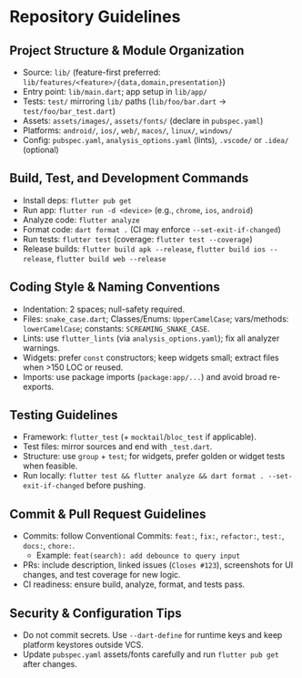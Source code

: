 # Repository Guidelines

## Project Structure & Module Organization
- Source: `lib/` (feature-first preferred: `lib/features/<feature>/{data,domain,presentation}`)
- Entry point: `lib/main.dart`; app setup in `lib/app/`
- Tests: `test/` mirroring `lib/` paths (`lib/foo/bar.dart` → `test/foo/bar_test.dart`)
- Assets: `assets/images/`, `assets/fonts/` (declare in `pubspec.yaml`)
- Platforms: `android/`, `ios/`, `web/`, `macos/`, `linux/`, `windows/`
- Config: `pubspec.yaml`, `analysis_options.yaml` (lints), `.vscode/` or `.idea/` (optional)

## Build, Test, and Development Commands
- Install deps: `flutter pub get`
- Run app: `flutter run -d <device>` (e.g., `chrome`, `ios`, `android`)
- Analyze code: `flutter analyze`
- Format code: `dart format .` (CI may enforce `--set-exit-if-changed`)
- Run tests: `flutter test` (coverage: `flutter test --coverage`)
- Release builds: `flutter build apk --release`, `flutter build ios --release`, `flutter build web --release`

## Coding Style & Naming Conventions
- Indentation: 2 spaces; null-safety required.
- Files: `snake_case.dart`; Classes/Enums: `UpperCamelCase`; vars/methods: `lowerCamelCase`; constants: `SCREAMING_SNAKE_CASE`.
- Lints: use `flutter_lints` (via `analysis_options.yaml`); fix all analyzer warnings.
- Widgets: prefer `const` constructors; keep widgets small; extract files when >150 LOC or reused.
- Imports: use package imports (`package:app/...`) and avoid broad re-exports.

## Testing Guidelines
- Framework: `flutter_test` (+ `mocktail`/`bloc_test` if applicable).
- Test files: mirror sources and end with `_test.dart`.
- Structure: use `group` + `test`; for widgets, prefer golden or widget tests when feasible.
- Run locally: `flutter test && flutter analyze && dart format . --set-exit-if-changed` before pushing.

## Commit & Pull Request Guidelines
- Commits: follow Conventional Commits: `feat:`, `fix:`, `refactor:`, `test:`, `docs:`, `chore:`.
  - Example: `feat(search): add debounce to query input`
- PRs: include description, linked issues (`Closes #123`), screenshots for UI changes, and test coverage for new logic.
- CI readiness: ensure build, analyze, format, and tests pass.

## Security & Configuration Tips
- Do not commit secrets. Use `--dart-define` for runtime keys and keep platform keystores outside VCS.
- Update `pubspec.yaml` assets/fonts carefully and run `flutter pub get` after changes.
